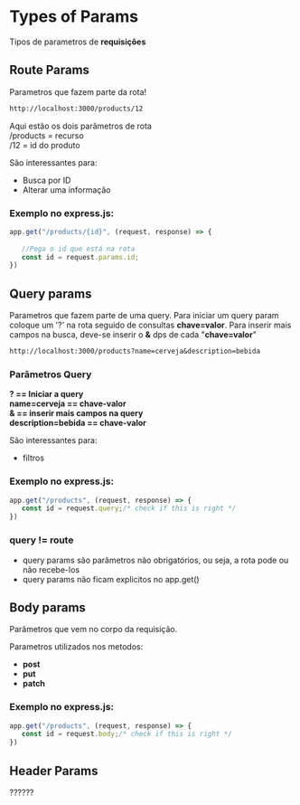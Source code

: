# Types of Params
Tipos de parametros de **requisições**

## **Route Params**
Parametros que fazem parte da rota!

```txt
http://localhost:3000/products/12
```

Aqui estão os dois parâmetros de rota <br>
/products = recurso <br>
/12 = id do produto <br>

São interessantes para:
- Busca por ID
- Alterar uma informação

### Exemplo no **express.js**:

```javascript
app.get("/products/{id}", (request, response) => {
   
   //Pega o id que está na rota
   const id = request.params.id;
})
```

## **Query params**
Parametros que fazem parte de uma query. Para iniciar um query param coloque um '?' na rota seguido de consultas **chave=valor**. Para inserir mais campos na busca, deve-se inserir o **&** dps de cada "**chave=valor**"

```txt
http://localhost:3000/products?name=cerveja&description=bebida
```

### Parâmetros Query<br> <!-- consider a table -->
**? == Iniciar a query** <br>
**name=cerveja == chave-valor** <br>
**& == inserir mais campos na query** <br>
**description=bebida == chave-valor** <br>


São interessantes para:
- filtros

### Exemplo no **express.js**:

```javascript
app.get("/products", (request, response) => {
   const id = request.query;/* check if this is right */
})
```

### query != route
* query params são parâmetros não obrigatórios, ou seja, a rota pode ou não recebe-los
* query params não ficam explicitos no app.get()


## Body params
Parâmetros que vem no corpo da requisição.

Parametros utilizados nos metodos: 
- **post** 
- **put**
- **patch**



### Exemplo no **express.js**:
```javascript
app.get("/products", (request, response) => {
   const id = request.body;/* check if this is right */
})
```

## Header Params
??????
```
```